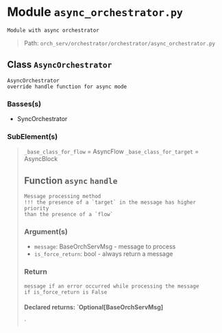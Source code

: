 # Module `async_orchestrator.py`
```text
Module with async orchestrator
```

> Path: `orch_serv/orchestrator/orchestrator/async_orchestrator.py`
## Class `AsyncOrchestrator`
```text
AsyncOrchestrator
override handle function for async mode
```

### Basses(s)
+ SyncOrchestrator
### SubElement(s)
 > `_base_class_for_flow` = AsyncFlow
 > `_base_class_for_target` = AsyncBlock
 > ## Function `async` `handle`
 > ```text
 > Message processing method
 > !!! the presence of a `target` in the message has higher priority
 > than the presence of a `flow`
 > ```
 > 
 > ### Argument(s)
 > + `message`: BaseOrchServMsg - message to process
 > + `is_force_return`: bool - always return a message
 > ### Return
 > ```text
 > message if an error occurred while processing the message
 > if is_force_return is False
 > ```
 > 
 > #### Declared returns: `Optional[BaseOrchServMsg]
 > `
